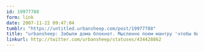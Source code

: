 ```yaml
---
id: 19977788
form: link
date: 2007-11-22 09:47:04
tumblr: "https://untitled.urbansheep.com/post/19977788"
title: "urbansheep: Забыли дома блокнот. Мысленно поем мантру 'чтобы быть счастливой, ничего, кроме себя, не нужно'."
linkurl: http://twitter.com/urbansheep/statuses/434428862
---
```


